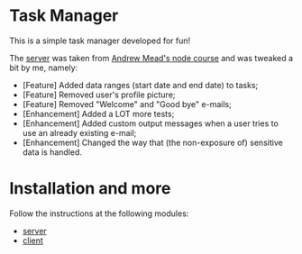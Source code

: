 # Task Manager

This is a simple task manager developed for fun!

The [server](./server) was taken from [Andrew Mead's node course](https://github.com/andrewjmead/node-course-v3-code) and was tweaked a bit by me, namely:

- [Feature] Added data ranges (start date and end date) to tasks;
- [Feature] Removed user's profile picture;
- [Feature] Removed "Welcome" and "Good bye" e-mails;
- [Enhancement] Added a LOT more tests;
- [Enhancement] Added custom output messages when a user tries to use an already existing e-mail;
- [Enhancement] Changed the way that (the non-exposure of) sensitive data is handled.

# Installation and more

Follow the instructions at the following modules:

- [server](./server/README.md)
- [client](./client/README.md)
